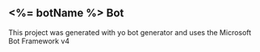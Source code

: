 ## <%= botName %> Bot
This project was generated with yo bot generator and uses the Microsoft Bot Framework v4
